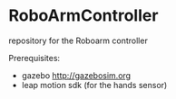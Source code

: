 # RoboArmController

repository for the Roboarm controller

Prerequisites:

- gazebo http://gazebosim.org
- leap motion sdk (for the hands sensor)
